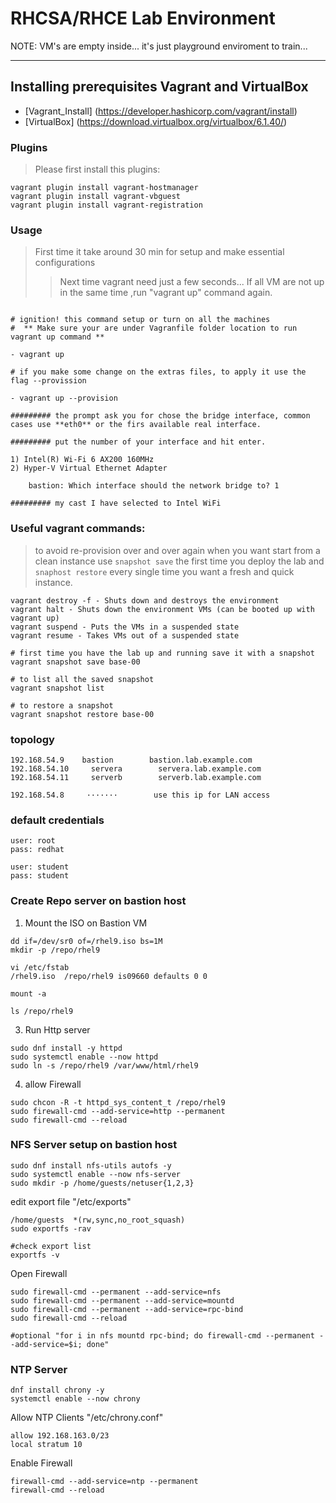
# RHCSA/RHCE Lab Environment

NOTE: VM's are empty inside... it's just playground enviroment to train...

---
## Installing prerequisites Vagrant and VirtualBox 
 - [Vagrant_Install] (https://developer.hashicorp.com/vagrant/install)
 - [VirtualBox] (https://download.virtualbox.org/virtualbox/6.1.40/)

### Plugins

>  Please first install this plugins:

```
vagrant plugin install vagrant-hostmanager
vagrant plugin install vagrant-vbguest
vagrant plugin install vagrant-registration

```

### Usage

>  First time it take around 30 min for setup and make essential configurations
>>  Next time vagrant need just a few seconds... 
>>  If all VM are not up in the same time ,run "vagrant up" command again. 

```

# ignition! this command setup or turn on all the machines
#  ** Make sure your are under Vagranfile folder location to run vagrant up command ** 

- vagrant up

# if you make some change on the extras files, to apply it use the flag --provission

- vagrant up --provision

######### the prompt ask you for chose the bridge interface, common cases use **eth0** or the firs available real interface.

######### put the number of your interface and hit enter.

1) Intel(R) Wi-Fi 6 AX200 160MHz
2) Hyper-V Virtual Ethernet Adapter

    bastion: Which interface should the network bridge to? 1

######### my cast I have selected to Intel WiFi

```


### Useful vagrant commands:
> to avoid re-provision over and over again when you want start from a clean instance use `snapshot save` the first time you deploy the lab and `snaphost restore` every single time you want a fresh and quick instance.

```
vagrant destroy -f - Shuts down and destroys the environment
vagrant halt - Shuts down the environment VMs (can be booted up with vagrant up)
vagrant suspend - Puts the VMs in a suspended state
vagrant resume - Takes VMs out of a suspended state

# first time you have the lab up and running save it with a snapshot
vagrant snapshot save base-00

# to list all the saved snapshot
vagrant snapshot list

# to restore a snapshot
vagrant snapshot restore base-00
```
### topology

```
192.168.54.9    bastion        bastion.lab.example.com
192.168.54.10     servera        servera.lab.example.com
192.168.54.11     serverb        serverb.lab.example.com

192.168.54.8     ·······        use this ip for LAN access 
```

### default credentials

```
user: root
pass: redhat

user: student
pass: student

```
### Create Repo server on bastion host 

1) Mount the ISO on Bastion VM 
```
dd if=/dev/sr0 of=/rhel9.iso bs=1M 
mkdir -p /repo/rhel9 

vi /etc/fstab 
/rhel9.iso  /repo/rhel9 is09660 defaults 0 0 

mount -a 

ls /repo/rhel9
```
3) Run Http server 
```
sudo dnf install -y httpd
sudo systemctl enable --now httpd
sudo ln -s /repo/rhel9 /var/www/html/rhel9
```
4) allow Firewall 
```
sudo chcon -R -t httpd_sys_content_t /repo/rhel9
sudo firewall-cmd --add-service=http --permanent
sudo firewall-cmd --reload
``` 


### NFS Server setup on bastion host 

``` 
sudo dnf install nfs-utils autofs -y     
sudo systemctl enable --now nfs-server
sudo mkdir -p /home/guests/netuser{1,2,3}
```
edit export file  "/etc/exports"

```
/home/guests  *(rw,sync,no_root_squash)
sudo exportfs -rav

#check export list 
exportfs -v 

```

Open Firewall 

```
sudo firewall-cmd --permanent --add-service=nfs
sudo firewall-cmd --permanent --add-service=mountd
sudo firewall-cmd --permanent --add-service=rpc-bind
sudo firewall-cmd --reload

#optional "for i in nfs mountd rpc-bind; do firewall-cmd --permanent --add-service=$i; done"
```

### NTP Server 

```
dnf install chrony -y 
systemctl enable --now chrony 
```

Allow NTP Clients  "/etc/chrony.conf"

```
allow 192.168.163.0/23
local stratum 10 
```
Enable Firewall 

```
firewall-cmd --add-service=ntp --permanent
firewall-cmd --reload
```



